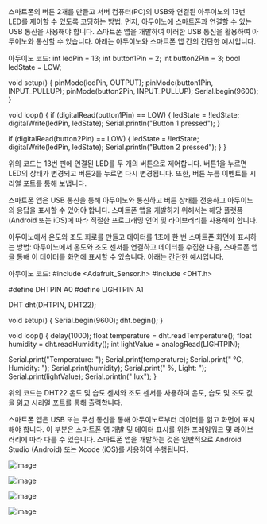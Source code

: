 스마트폰의 버튼 2개를 만들고 서버 컴퓨터(PC)의 USB와 연결된 아두이노의 13번 LED를 제어할 수 있도록 코딩하는 방법:
먼저, 아두이노에 스마트폰과 연결할 수 있는 USB 통신을 사용해야 합니다. 스마트폰 앱을 개발하여 이러한 USB 통신을 활용하여 아두이노와 통신할 수 있습니다. 아래는 아두이노와 스마트폰 앱 간의 간단한 예시입니다.

아두이노 코드:
int ledPin = 13;
int button1Pin = 2;
int button2Pin = 3;
bool ledState = LOW;

void setup() {
  pinMode(ledPin, OUTPUT);
  pinMode(button1Pin, INPUT_PULLUP);
  pinMode(button2Pin, INPUT_PULLUP);
  Serial.begin(9600);
}

void loop() {
  if (digitalRead(button1Pin) == LOW) {
    ledState = !ledState;
    digitalWrite(ledPin, ledState);
    Serial.println("Button 1 pressed");
  }

  if (digitalRead(button2Pin) == LOW) {
    ledState = !ledState;
    digitalWrite(ledPin, ledState);
    Serial.println("Button 2 pressed");
  }
}

위의 코드는 13번 핀에 연결된 LED를 두 개의 버튼으로 제어합니다. 버튼1을 누르면 LED의 상태가 변경되고 버튼2를 누르면 다시 변경됩니다. 또한, 버튼 누름 이벤트를 시리얼 포트를 통해 보냅니다.

스마트폰 앱은 USB 통신을 통해 아두이노와 통신하고 버튼 상태를 전송하고 아두이노의 응답을 표시할 수 있어야 합니다. 스마트폰 앱을 개발하기 위해서는 해당 플랫폼(Android 또는 iOS)에 따라 적절한 프로그래밍 언어 및 라이브러리를 사용해야 합니다.

아두이노에서 온도와 조도 회로를 만들고 데이터를 1초에 한 번 스마트폰 화면에 표시하는 방법:
아두이노에서 온도와 조도 센서를 연결하고 데이터를 수집한 다음, 스마트폰 앱을 통해 이 데이터를 화면에 표시할 수 있습니다. 아래는 간단한 예시입니다.

아두이노 코드:
#include <Adafruit_Sensor.h>
#include <DHT.h>

#define DHTPIN A0
#define LIGHTPIN A1

DHT dht(DHTPIN, DHT22);

void setup() {
  Serial.begin(9600);
  dht.begin();
}

void loop() {
  delay(1000);
  float temperature = dht.readTemperature();
  float humidity = dht.readHumidity();
  int lightValue = analogRead(LIGHTPIN);

  Serial.print("Temperature: ");
  Serial.print(temperature);
  Serial.print(" °C, Humidity: ");
  Serial.print(humidity);
  Serial.print(" %, Light: ");
  Serial.print(lightValue);
  Serial.println(" lux");
}

위의 코드는 DHT22 온도 및 습도 센서와 조도 센서를 사용하여 온도, 습도 및 조도 값을 읽고 시리얼 포트를 통해 출력합니다.

스마트폰 앱은 USB 또는 무선 통신을 통해 아두이노로부터 데이터를 읽고 화면에 표시해야 합니다. 이 부분은 스마트폰 앱 개발 및 데이터 표시를 위한 프레임워크 및 라이브러리에 따라 다를 수 있습니다. 스마트폰 앱을 개발하는 것은 일반적으로 Android Studio (Android) 또는 Xcode (iOS)를 사용하여 수행됩니다.

![image](https://github.com/PSW0825/CC/assets/127822725/2d1c8967-8ff4-47fc-b483-693fc7be1b08)

![image](https://github.com/PSW0825/CC/assets/127822725/184464a1-2b8d-44b5-8caf-c49db0f9107a)

![image](https://github.com/PSW0825/CC/assets/127822725/dbaeb3fb-51dd-4d92-b52d-1d977e29928b)

![image](https://github.com/PSW0825/CC/assets/127822725/17034ab2-9ec0-43f8-8119-db6141014f5b)







